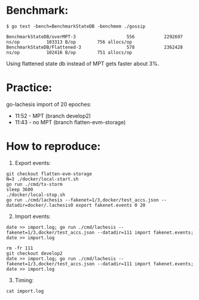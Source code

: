 # Benchmark:

`$ go test -bench=BenchmarkStateDB -benchmem ./gossip`
```
BenchmarkStateDB/overMPT-3                   556           2292697 ns/op          103313 B/op        756 allocs/op
BenchmarkStateDB/Flattened-3                 578           2362428 ns/op          102416 B/op        751 allocs/op
```
Using flattened state db instead of MPT gets faster about 3%.


# Practice:

go-lachesis import of 20 epoches:

 * 11:52 - MPT (branch develop2)
 * 11:43 - no MPT (branch flatten-evm-storage)

# How to reproduce:

1. Export events:
```
git checkout flatten-evm-storage
N=3 ./docker/local-start.sh
go run ./cmd/tx-storm
sleep 3600
./docker/local-stop.sh
go run ./cmd/lachesis --fakenet=1/3,docker/test_accs.json --datadir=docker/.lachesis0 export fakenet.events 0 20
```

2. Import events:
```
date >> import.log; go run ./cmd/lachesis --fakenet=1/3,docker/test_accs.json --datadir=111 import fakenet.events; date >> import.log

rm -fr 111
git checkout develop2
date >> import.log; go run ./cmd/lachesis --fakenet=1/3,docker/test_accs.json --datadir=111 import fakenet.events; date >> import.log
```

3. Timing:
```
cat import.log
```
